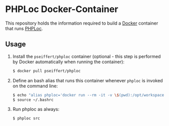 PHPLoc Docker-Container
=========================

This repository holds the information required to build a [Docker](http://docker.com) container that runs [PHPLoc](https://github.com/sebastianbergmann/phploc).

Usage
--------------------

1. Install the `pseiffert/phploc` container (optional - this step is performed by Docker automatically when running the container):

    ``` sh
    $ docker pull pseiffert/phploc
    ```

2. Define an bash alias that runs this container whenever `phploc` is invoked on the command line:

	``` sh
	$ echo "alias phploc='docker run --rm -it -v \$(pwd):/opt/workspace pseiffert/phploc'" >> ~/.bashrc
	$ source ~/.bashrc
	```

3. Run phploc as always:

	``` sh
	$ phploc src
	```

